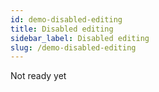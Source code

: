 ```yaml
---
id: demo-disabled-editing
title: Disabled editing
sidebar_label: Disabled editing
slug: /demo-disabled-editing
---
```


Not ready yet
